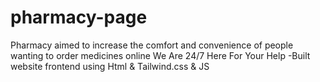 # pharmacy-page
<p>
  Pharmacy aimed to increase the comfort and convenience of people wanting to order medicines online
  We Are 24/7 Here For Your Help
    -Built website frontend using Html & Tailwind.css & JS
</p>
